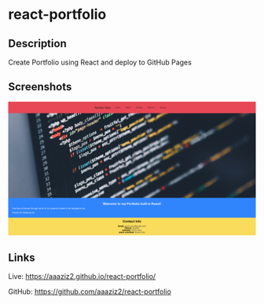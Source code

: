 # react-portfolio

## Description

Create Portfolio using React and deploy to GitHub Pages

## Screenshots

![landing page](./src/data/images/demo.png)

## Links

Live: https://aaaziz2.github.io/react-portfolio/

GitHub: https://github.com/aaaziz2/react-portfolio